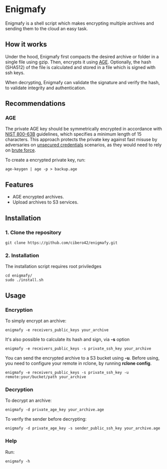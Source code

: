 # Enigmafy
Enigmafy is a shell script which makes encrypting multiple archives and sending them to the cloud an easy task.

## How it works
Under the hood, Enigmafy first compacts the desired archive or folder in a single file using gzip. Then, encrypts it using [AGE](https://github.com/FiloSottile/age). Optionally, the hash (SHA512) of the file is calculated and stored in a file which is signed with ssh keys.

When decrypting, Enigmafy can validate the signature and verify the hash, to validate integrity and authentication.

## Recommendations
### AGE
The private AGE key should be symmetrically encrypted in accordance with [NIST 800-63B](https://pages.nist.gov/800-63-3/sp800-63b.html) guidelines, which specifies a minimum length of 15 characters. This approach protects the private key against fast misuse by adversaries on [unsecured credentials](https://attack.mitre.org/techniques/T1552/004/) scenarios, as they would need to rely on [brute force](https://attack.mitre.org/techniques/T1110/).

To create a encrypted private key, run:
```
age-keygen | age -p > backup.age
```

## Features
- AGE encrypted archives.
- Upload archives to S3 services.

## Installation
### 1. Clone the repository
```
git clone https://github.com/cibero42/enigmafy.git
```
### 2. Installation
The installation script requires root priviledges
```
cd enigmafy/
sudo ./install.sh
```

## Usage
### Encryption
To simply encrypt an archive:
```
enigmafy -e receivers_public_keys your_archive
```

It's also possible to calculate its hash and sign, via **-s** option
```
enigmafy -e receivers_public_keys -s private_ssh_key your_archive
```

You can send the encrypted archive to a S3 bucket using **-u**. Before using, you need to configure your remote in rclone, by running **rclone config**.
```
enigmafy -e receivers_public_keys -s private_ssh_key -u remote:your/bucket/path your_archive
```

### Decryption
To decrypt an archive:
```
enigmafy -d private_age_key your_archive.age
```

To verify the sender before decrypting:
```
enigmafy -d private_age_key -s sender_public_ssh_key your_archive.age
```

### Help
Run:
```
enigmafy -h
```